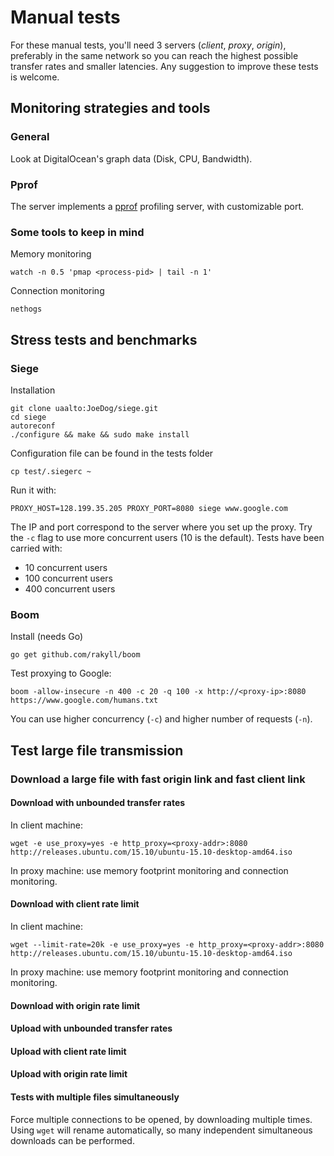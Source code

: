 # Manual tests

For these manual tests, you'll need 3 servers (*client*, *proxy*, *origin*), preferably in the same network so you can reach the highest possible transfer rates and smaller latencies.  Any suggestion to improve these tests is welcome.



## Monitoring strategies and tools

### General

Look at DigitalOcean's graph data (Disk, CPU, Bandwidth).

### Pprof

The server implements a [pprof](https://golang.org/pkg/net/http/pprof/) profiling server, with customizable port.

### Some tools to keep in mind

Memory monitoring

```
watch -n 0.5 'pmap <process-pid> | tail -n 1'
```

Connection monitoring

```
nethogs
```

## Stress tests and benchmarks

### Siege

Installation

```
git clone uaalto:JoeDog/siege.git
cd siege
autoreconf
./configure && make && sudo make install
```

Configuration file can be found in the tests folder

```
cp test/.siegerc ~
```

Run it with:

```
PROXY_HOST=128.199.35.205 PROXY_PORT=8080 siege www.google.com
```

The IP and port correspond to the server where you set up the proxy. Try the `-c` flag to use more concurrent users (10 is the default). Tests have been carried with:

* 10 concurrent users
* 100 concurrent users
* 400 concurrent users


### Boom

Install (needs Go)

```
go get github.com/rakyll/boom
```

Test proxying to Google:

```
boom -allow-insecure -n 400 -c 20 -q 100 -x http://<proxy-ip>:8080 https://www.google.com/humans.txt
```

You can use higher concurrency (`-c`) and higher number of requests (`-n`).


## Test large file transmission

### Download a large file with fast origin link and fast client link

#### Download with unbounded transfer rates

In client machine:

```
wget -e use_proxy=yes -e http_proxy=<proxy-addr>:8080 http://releases.ubuntu.com/15.10/ubuntu-15.10-desktop-amd64.iso
```

In proxy machine: use memory footprint monitoring and connection monitoring.

#### Download with client rate limit

In client machine:

```
wget --limit-rate=20k -e use_proxy=yes -e http_proxy=<proxy-addr>:8080 http://releases.ubuntu.com/15.10/ubuntu-15.10-desktop-amd64.iso
```

In proxy machine: use memory footprint monitoring and connection monitoring.

#### Download with origin rate limit

<TODO>

#### Upload with unbounded transfer rates

<TODO>

#### Upload with client rate limit

<TODO>

#### Upload with origin rate limit

<TODO>

#### Tests with multiple files simultaneously

Force multiple connections to be opened, by downloading multiple times. Using `wget` will rename automatically, so many independent simultaneous downloads can be performed.
